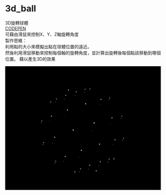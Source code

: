 # 3d_ball  
3D旋轉球體  
[CODEPEN](https://codepen.io/justin000abc/pen/xxKJPVd)  
可藉由滑鼠來控制X、Y、Z軸旋轉角度  
製作思維：  
利用點的大小來模擬出點在球體位置的遠近。  
然後利用滑鼠移動來控制每個軸的旋轉角度，並計算出旋轉後每個點該移動到哪個位置。
藉以產生3D的效果

![image](https://raw.githubusercontent.com/justin000abc/3d_ball/master/img/3_ball.gif)

